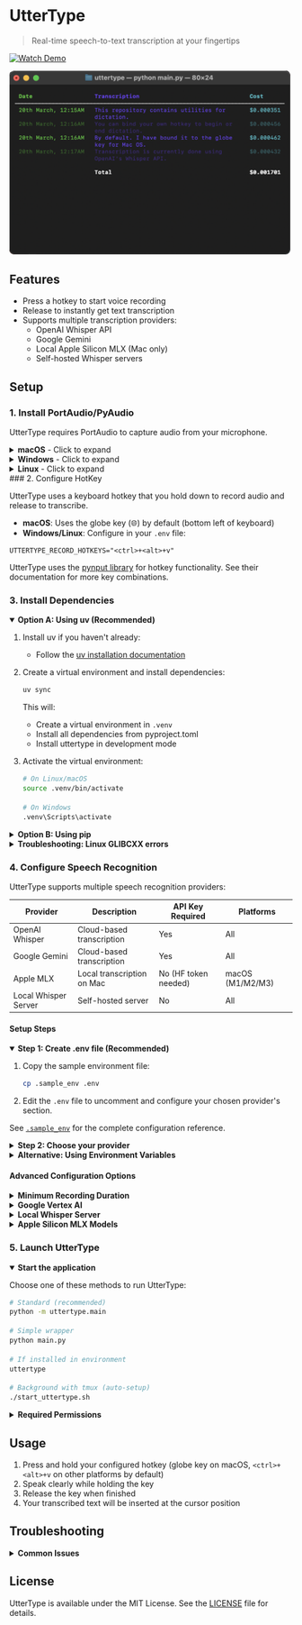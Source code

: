# UtterType

> Real-time speech-to-text transcription at your fingertips

[![Watch Demo](https://img.shields.io/badge/Watch-Demo-red?style=for-the-badge&logo=youtube)](https://www.youtube.com/watch?v=eSDYIFzU_fY)

<img src="./assets/sample_terminal.png" alt="UtterType terminal interface" style="width: 500px;"/>

## Features

- Press a hotkey to start voice recording
- Release to instantly get text transcription
- Supports multiple transcription providers:
  - OpenAI Whisper API
  - Google Gemini
  - Local Apple Silicon MLX (Mac only)
  - Self-hosted Whisper servers

## Setup

### 1. Install PortAudio/PyAudio

UtterType requires PortAudio to capture audio from your microphone.

<details>
<summary><b>macOS</b> - Click to expand</summary>

Installing PortAudio on macOS is easiest with Homebrew:

```bash
brew install portaudio
```

Then install PyAudio:

```bash
pip install pyaudio
```
</details>

<details>
<summary><b>Windows</b> - Click to expand</summary>

On Windows, PyAudio typically installs without additional dependencies:

```bash
python -m pip install pyaudio
```
</details>

<details>
<summary><b>Linux</b> - Click to expand</summary>

On Linux, install the system package:

```bash
sudo apt-get install python3-pyaudio
```
</details>
### 2. Configure HotKey

UtterType uses a keyboard hotkey that you hold down to record audio and release to transcribe.

- **macOS**: Uses the globe key (&#127760;) by default (bottom left of keyboard)
- **Windows/Linux**: Configure in your `.env` file:

```env
UTTERTYPE_RECORD_HOTKEYS="<ctrl>+<alt>+v"
```

UtterType uses the [pynput library](https://pynput.readthedocs.io/en/latest/keyboard.html#global-hotkeys) for hotkey functionality. See their documentation for more key combinations.

### 3. Install Dependencies

<details open>
<summary><b>Option A: Using uv (Recommended)</b></summary>

1. Install uv if you haven't already:
   - Follow the [uv installation documentation](https://docs.astral.sh/uv/getting-started/installation/)

2. Create a virtual environment and install dependencies:
   ```bash
   uv sync
   ```

   This will:
   - Create a virtual environment in `.venv`
   - Install all dependencies from pyproject.toml
   - Install uttertype in development mode

3. Activate the virtual environment:
   ```bash
   # On Linux/macOS
   source .venv/bin/activate  
   
   # On Windows
   .venv\Scripts\activate
   ```
</details>

<details>
<summary><b>Option B: Using pip</b></summary>

Install in development mode with pip:
```bash
pip install -e .
```
</details>

<details>
<summary><b>Troubleshooting: Linux GLIBCXX errors</b></summary>

If you see an error like this on Linux:
```
ImportError: /home/soul/anaconda3/lib/libstdc++.so.6: version `GLIBCXX_3.4.32' not found
```

This is typically caused by Conda environments. See solutions on:
- [StackOverflow](https://stackoverflow.com/questions/72540359/glibcxx-3-4-30-not-found-for-librosa-in-conda-virtual-environment-after-tryin)
- [Berkeley guide](https://bcourses.berkeley.edu/courses/1478831/pages/glibcxx-missing)
</details>


### 4. Configure Speech Recognition

UtterType supports multiple speech recognition providers:

| Provider | Description | API Key Required | Platforms |
|----------|-------------|-----------------|-----------|
| OpenAI Whisper | Cloud-based transcription | Yes | All |
| Google Gemini | Cloud-based transcription | Yes | All |
| Apple MLX | Local transcription on Mac | No (HF token needed) | macOS (M1/M2/M3) |
| Local Whisper Server | Self-hosted server | No | All |

#### Setup Steps

<details open>
<summary><b>Step 1: Create .env file (Recommended)</b></summary>

1. Copy the sample environment file:
   ```bash
   cp .sample_env .env
   ```

2. Edit the `.env` file to uncomment and configure your chosen provider's section.

See [`.sample_env`](.sample_env) for the complete configuration reference.
</details>

<details>
<summary><b>Step 2: Choose your provider</b></summary>

Set the `UTTERTYPE_PROVIDER` in your `.env` file to one of:

```env
# Options: "openai" (default), "mlx" (Mac only), or "google"
UTTERTYPE_PROVIDER="openai"
```
</details>

<details>
<summary><b>Alternative: Using Environment Variables</b></summary>

Instead of a `.env` file, you can set variables directly in your terminal:

**OpenAI Whisper** (Linux/macOS):
```bash
export UTTERTYPE_PROVIDER="openai"
export OPENAI_API_KEY="sk-your-key-here"
```

**Apple Silicon MLX** (Mac only):
```bash
export UTTERTYPE_PROVIDER="mlx"
export HF_TOKEN="your-huggingface-token"
# Also run: uv sync --extra mlx
```

**Google Gemini** (Linux/macOS):
```bash
export UTTERTYPE_PROVIDER="google"
export GEMINI_API_KEY="your-api-key-here"
```

For Windows, use `$env:` instead of `export`.
</details>

#### Advanced Configuration Options

<details>
<summary><b>Minimum Recording Duration</b></summary>

You can set a minimum duration threshold for recordings to prevent accidental transcriptions from quick hotkey presses:

```env
# Set minimum recording duration to 500ms (default)
UTTERTYPE_MIN_RECORDING_MS=500
```

This is useful if you want to use the hotkey button for other purposes when pressed quickly (i.e., not held down). Any recording shorter than this duration will be ignored.
</details>

<details>
<summary><b>Google Vertex AI</b></summary>

For enterprise Google Vertex AI integration:

1. Install the [Google Cloud CLI](https://cloud.google.com/sdk/docs/install)
2. Authenticate: `gcloud auth application-default login`
3. Configure in `.env`:
   ```env
   UTTERTYPE_PROVIDER="google"
   GEMINI_USE_VERTEX="true"
   GEMINI_PROJECT_ID="your-gcp-project-id"
   GEMINI_LOCATION="us-central1"  # optional
   ```

See [Vertex AI docs](https://cloud.google.com/vertex-ai/docs/authentication) for more details.
</details>

<details>
<summary><b>Local Whisper Server</b></summary>

For faster and cheaper transcription, set up a local [faster-whisper-server](https://github.com/fedirz/faster-whisper-server):

1. Configure in `.env`:
   ```env
   UTTERTYPE_PROVIDER="openai"
   OPENAI_BASE_URL="http://localhost:7000/v1"
   ```

2. Available local models include:
   - `Systran/faster-whisper-small` (fastest)
   - `Systran/faster-distil-whisper-large-v3` (most accurate)
   - `deepdml/faster-whisper-large-v3-turbo-ct2` (almost as good, but faster)
</details>

<details>
<summary><b>Apple Silicon MLX Models</b></summary>

For the fastest local transcription on Apple Silicon Macs (M1/M2/M3):

1. Install the MLX dependencies:
   ```bash
   uv sync --extra mlx
   ```
   
2. Configure in `.env`:
   ```env
   UTTERTYPE_PROVIDER="mlx"
   MLX_MODEL_NAME="distil-medium.en"
   HF_TOKEN="your-huggingface-token"  # Get from huggingface.co/join
   ```

This uses [lightning-whisper-mlx](https://github.com/mustafaaljadery/lightning-whisper-mlx) to run Whisper models natively on the Apple Neural Engine.

Available models with speed/accuracy tradeoffs:
| Model | Size | Language | Speed | Accuracy |
|-------|------|----------|-------|----------|
| `base.en` | Small | English only | ★★★★★ | ★★ |
| `small.en` | Medium | English only | ★★★★ | ★★★ |
| `medium.en` | Large | English only | ★★★ | ★★★★ |
| `distil-small.en` | Medium | English only | ★★★★ | ★★★ |
| `distil-medium.en` | Large | English only | ★★★ | ★★★★ |
| `large-v2` | Extra large | Multilingual | ★★ | ★★★★★ |
</details>

### 5. Launch UtterType

<details open>
<summary><b>Start the application</b></summary>

Choose one of these methods to run UtterType:

```bash
# Standard (recommended)
python -m uttertype.main

# Simple wrapper
python main.py

# If installed in environment
uttertype

# Background with tmux (auto-setup)
./start_uttertype.sh
```
</details>

<details>
<summary><b>Required Permissions</b></summary>

When first launching, you'll need to grant these permissions:

**macOS:**
1. System Settings → Privacy & Security → Accessibility
2. System Settings → Privacy & Security → Input Monitoring
3. Microphone access

**Windows/Linux:**
- Microphone access permissions
</details>

## Usage

1. Press and hold your configured hotkey (globe key on macOS, `<ctrl>+<alt>+v` on other platforms by default)
2. Speak clearly while holding the key
3. Release the key when finished
4. Your transcribed text will be inserted at the cursor position

## Troubleshooting

<details>
<summary><b>Common Issues</b></summary>

- **Hotkey not working**: Check permissions in System Settings (macOS) or verify hotkey configuration
- **No microphone input**: Check microphone permissions and default device settings
- **API key errors**: Verify your API keys are correctly set in the `.env` file
- **Missing models**: For MLX, ensure you've run `uv sync --extra mlx` and provided a HuggingFace token
</details>

## License

UtterType is available under the MIT License. See the [LICENSE](LICENSE) file for details.

